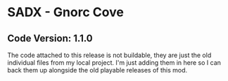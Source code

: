 # SADX - Gnorc Cove

## Code Version: 1.1.0

The code attached to this release is not buildable, they are just the old individual files from my local project. I'm just adding them in here so I can back them up alongside the old playable releases of this mod.
